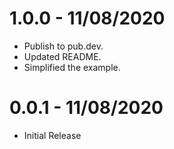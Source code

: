 # 1.0.0 - 11/08/2020

* Publish to pub.dev.
* Updated README.
* Simplified the example.

# 0.0.1 - 11/08/2020

* Initial Release
